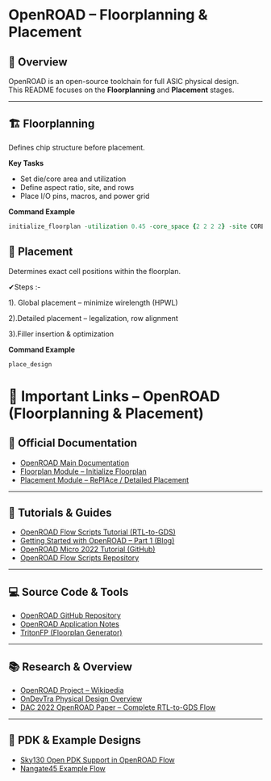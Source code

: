 
# OpenROAD – Floorplanning & Placement

## 🧩 Overview
OpenROAD is an open-source toolchain for full ASIC physical design.  
This README focuses on the **Floorplanning** and **Placement** stages.

---

## 🏗️ Floorplanning
Defines chip structure before placement.

**Key Tasks**
- Set die/core area and utilization  
- Define aspect ratio, site, and rows  
- Place I/O pins, macros, and power grid  

**Command Example**
```tcl
initialize_floorplan -utilization 0.45 -core_space {2 2 2 2} -site CORE
```
## 📍 Placement

Determines exact cell positions within the floorplan.

✔Steps :-

1). Global placement – minimize wirelength (HPWL)

2).Detailed placement – legalization, row alignment

3).Filler insertion & optimization

**Command Example**
```
place_design

```
# 🔗 Important Links – OpenROAD (Floorplanning & Placement)

## 📘 Official Documentation
- [OpenROAD Main Documentation](https://openroad.readthedocs.io/en/latest/)
- [Floorplan Module – Initialize Floorplan](https://openroad.readthedocs.io/en/latest/main/src/ifp/README.html)
- [Placement Module – RePlAce / Detailed Placement](https://openroad.readthedocs.io/en/latest/main/src/gpl/README.html)

---

## 🧰 Tutorials & Guides
- [OpenROAD Flow Scripts Tutorial (RTL-to-GDS)](https://openroad-flow-scripts.readthedocs.io/en/latest/tutorials/FlowTutorial.html)
- [Getting Started with OpenROAD – Part 1 (Blog)](https://abdelrahmanhosny.me/tech/eda/2019-12-06-getting-started-with-openroad-1/)
- [OpenROAD Micro 2022 Tutorial (GitHub)](https://github.com/The-OpenROAD-Project/micro2022tutorial)
- [OpenROAD Flow Scripts Repository](https://github.com/The-OpenROAD-Project/OpenROAD-flow-scripts)

---

## 💻 Source Code & Tools
- [OpenROAD GitHub Repository](https://github.com/The-OpenROAD-Project/OpenROAD)
- [OpenROAD Application Notes](https://openroad.readthedocs.io/en/latest/main/src/app/README.html)
- [TritonFP (Floorplan Generator)](https://github.com/The-OpenROAD-Project/OpenROAD/tree/master/src/TritonFP)

---

## 📚 Research & Overview
- [OpenROAD Project – Wikipedia](https://en.wikipedia.org/wiki/OpenROAD_Project)
- [OnDevTra Physical Design Overview](https://ondevtra.com/physicaldesign.html)
- [DAC 2022 OpenROAD Paper – Complete RTL-to-GDS Flow](https://doi.org/10.1145/3489517.3530632)

---

## 🧩 PDK & Example Designs
- [Sky130 Open PDK Support in OpenROAD Flow](https://github.com/The-OpenROAD-Project/OpenROAD-flow-scripts/tree/master/flow/platforms/sky130hd)
- [Nangate45 Example Flow](https://github.com/The-OpenROAD-Project/OpenROAD-flow-scripts/tree/master/flow/platforms/nangate45)

